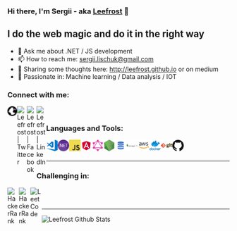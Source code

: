 ### Hi there, I'm Sergii - aka [Leefrost](http://leefrost.github.io) 👋

## I do the web magic and do it in the right way
- 💬 Ask me about .NET / JS development
- 📫 How to reach me: sergii.lischuk@gmail.com
- 🤔 Sharing some thoughts here: http://leefrost.github.io or on medium
- 🏹 Passionate in: Machine learning / Data analysis / IOT

### Connect with me:

[<img align="left" alt="leefrost.github.io" width="22px" src="https://raw.githubusercontent.com/iconic/open-iconic/master/svg/globe.svg" />](http://leefrost.github.io)
[<img align="left" alt="Leefrost | Twitter" width="22px" src="https://cdn.jsdelivr.net/npm/simple-icons@v3/icons/twitter.svg" />](https://twitter.com/LeeFrost_)
[<img align="left" alt="Leefrost | Facebook" width="22px" src="https://cdn.jsdelivr.net/npm/simple-icons@v3/icons/facebook.svg" />](https://www.facebook.com/sergii.lischuk/)
[<img align="left" alt="Leefrost | LinkedIn" width="22px" src="https://cdn.jsdelivr.net/npm/simple-icons@v3/icons/linkedin.svg" />](https://www.linkedin.com/in/sergiilischuk/)

<br />

### Languages and Tools:

[<img align="left" alt="Visual Studio Code" width="26px" src="https://raw.githubusercontent.com/github/explore/80688e429a7d4ef2fca1e82350fe8e3517d3494d/topics/visual-studio-code/visual-studio-code.png" />](https://code.visualstudio.com/)
[<img align="left" alt=".Net" width="26px" src="https://raw.githubusercontent.com/github/explore/80688e429a7d4ef2fca1e82350fe8e3517d3494d/topics/dotnet/dotnet.png" />](https://dotnet.microsoft.com/)
[<img align="left" alt="JavaScript" width="26px" src="https://raw.githubusercontent.com/github/explore/80688e429a7d4ef2fca1e82350fe8e3517d3494d/topics/javascript/javascript.png" />](https://developer.mozilla.org/ru/docs/Web/JavaScript)
[<img align="left" alt="Angular" width="26px" src="https://raw.githubusercontent.com/github/explore/80688e429a7d4ef2fca1e82350fe8e3517d3494d/topics/angular/angular.png" />](https://angular.io/)
[<img align="left" alt="GraphQL" width="26px" src="https://raw.githubusercontent.com/github/explore/80688e429a7d4ef2fca1e82350fe8e3517d3494d/topics/graphql/graphql.png" />](https://graphql.org/)
[<img align="left" alt="Node.js" width="26px" src="https://raw.githubusercontent.com/github/explore/80688e429a7d4ef2fca1e82350fe8e3517d3494d/topics/nodejs/nodejs.png" />](https://nodejs.org/uk/)
[<img align="left" alt="SQL" width="26px" src="https://raw.githubusercontent.com/github/explore/80688e429a7d4ef2fca1e82350fe8e3517d3494d/topics/sql/sql.png" />](https://en.wikipedia.org/wiki/SQL)
[<img align="left" alt="MongoDB" width="26px" src="https://raw.githubusercontent.com/github/explore/80688e429a7d4ef2fca1e82350fe8e3517d3494d/topics/mongodb/mongodb.png" />](https://www.mongodb.com/)
[<img align="left" alt="AWS" width="26px" src="https://raw.githubusercontent.com/github/explore/80688e429a7d4ef2fca1e82350fe8e3517d3494d/topics/aws/aws.png" />](https://aws.amazon.com/)
[<img align="left" alt="Docker" width="26px" src="https://raw.githubusercontent.com/github/explore/80688e429a7d4ef2fca1e82350fe8e3517d3494d/topics/docker/docker.png" />](https://www.docker.com/)
[<img align="left" alt="Git" width="26px" src="https://raw.githubusercontent.com/github/explore/80688e429a7d4ef2fca1e82350fe8e3517d3494d/topics/git/git.png" />](https://git-scm.com/)
[<img align="left" alt="GitHub" width="26px" src="https://raw.githubusercontent.com/github/explore/78df643247d429f6cc873026c0622819ad797942/topics/github/github.png" />](https://github.com/)

<br />
<br />

---

### Challenging in:

[<img align="left" alt="HackerRank" width="26px" src="https://cdn.jsdelivr.net/npm/simple-icons@v3/icons/codewars.svg" />](http://codewars.com)
[<img align="left" alt="HackerRank" width="26px" src="https://cdn.jsdelivr.net/npm/simple-icons@v3/icons/hackerrank.svg" />](http://HackerRank.com)
[<img align="left" alt="LeetCode" width="26px" src="https://cdn.jsdelivr.net/npm/simple-icons@v3/icons/leetcode.svg" />](http://LeetCode.com)

<br />
<br />

---

<img align="left" alt="Leefrost Github Stats" src="https://github-readme-stats.vercel.app/api?username=Leefrost&show_icons=true&hide_border=true" />
